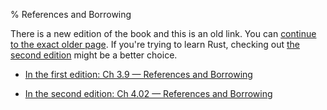 % References and Borrowing

There is a new edition of the book and this is an old link.
You can [continue to the exact older page][1].
If you're trying to learn Rust, checking out [the second edition][2] might be a better choice.

* [In the first edition: Ch 3.9 — References and Borrowing][1]

* [In the second edition: Ch 4.02 — References and Borrowing][2]


[1]: first-edition/references-and-borrowing.html
[2]: second-edition/ch04-02-references-and-borrowing.html
